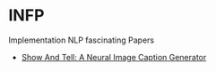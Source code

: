 # INFP
Implementation NLP fascinating Papers

- [Show And Tell: A Neural Image Caption Generator](./show_and_tell)
